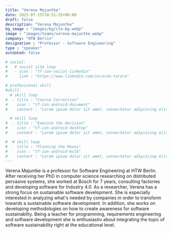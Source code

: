 ```yaml
---
title: "Verena Majuntke"
date: 2025-07-15T10:51:25+06:00
draft: false
description: "Verena Majuntke"
bg_image : "images/bg/cta-bg.webp"
image : "images/teams/verena-majuntke.webp"
company: "HTW Berlin"
designation : "Professor - Software Engineering"
type : "speaker"
outdated: false

# social:
#   # social site loop
#   - icon : "tf-ion-social-linkedin"
#     link : "https://www.linkedin.com/in/arne-tarara"

# professional skill
#skill:
  # skill loop
#  - title : "Course Correction"
#    icon : "tf-ion-android-document"
#    content : "Lorem ipsum dolor sit amet, consectetur adipiscing elit. Morbi hendrerit elit turpis, a porttitor tellus sollicitudin at."

  # skill loop
#  - title : "Execute the Decision"
#    icon : "tf-ion-android-desktop"
#    content : "Lorem ipsum dolor sit amet, consectetur adipiscing elit. Morbi hendrerit elit turpis, a porttitor tellus sollicitudin at."

#  # skill loop
#  - title : "Planning the Moves"
#    icon : "tf-ion-android-bulb"
#    content : "Lorem ipsum dolor sit amet, consectetur adipiscing elit. Morbi hendrerit elit #turpis, a porttitor tellus sollicitudin at."
---
```


Verena Majuntke is a professor for Software Engineering at HTW Berlin. After receiving her PhD in computer science researching on distributed pervasive systems, she worked at Bosch for 7 years, consulting factories and developing software for Industry 4.0. As a researcher, Verena has a strong focus on sustainable software development. She is especially interested in analyzing what's needed by companies in order to transform towards a sustainable software development. In addition, she works on developing methodologies on how to create awareness for software sustainablity. Being a teacher for programming, requirements engineering and software development she is enthusiastiv about integrating the topic of software sustainability right at the educational level. 
